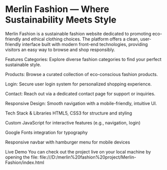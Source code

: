 # Merlin Fashion — Where Sustainability Meets Style


Merlin Fashion is a sustainable fashion website dedicated to promoting eco-friendly and ethical clothing choices. The platform offers a clean, user-friendly interface built with modern front-end technologies, providing visitors an easy way to browse and shop responsibly.

Features
Categories: Explore diverse fashion categories to find your perfect sustainable style.

Products: Browse a curated collection of eco-conscious fashion products.

Login: Secure user login system for personalized shopping experience.

Contact: Reach out via a dedicated contact page for support or inquiries.

Responsive Design: Smooth navigation with a mobile-friendly, intuitive UI.

Tech Stack & Libraries
HTML5, CSS3 for structure and styling

Custom JavaScript for interactive features (e.g., navigation, login)

Google Fonts integration for typography

Responsive navbar with hamburger menu for mobile devices

Live Demo
You can check out the project live on your local machine by opening the file:
file:///D:/merlin%20fashion%20project/Merlin-Fashion/index.html 
